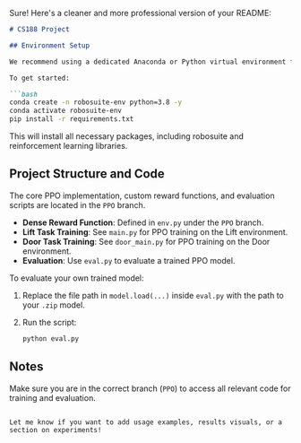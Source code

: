 Sure! Here's a cleaner and more professional version of your README:

````markdown
# CS188 Project

## Environment Setup

We recommend using a dedicated Anaconda or Python virtual environment for managing dependencies.

To get started:

```bash
conda create -n robosuite-env python=3.8 -y
conda activate robosuite-env
pip install -r requirements.txt
````

This will install all necessary packages, including robosuite and reinforcement learning libraries.

## Project Structure and Code

The core PPO implementation, custom reward functions, and evaluation scripts are located in the `PPO` branch.

* **Dense Reward Function**: Defined in `env.py` under the `PPO` branch.
* **Lift Task Training**: See `main.py` for PPO training on the Lift environment.
* **Door Task Training**: See `door_main.py` for PPO training on the Door environment.
* **Evaluation**: Use `eval.py` to evaluate a trained PPO model.

To evaluate your own trained model:

1. Replace the file path in `model.load(...)` inside `eval.py` with the path to your `.zip` model.
2. Run the script:

   ```bash
   python eval.py
   ```

## Notes

Make sure you are in the correct branch (`PPO`) to access all relevant code for training and evaluation.

```

Let me know if you want to add usage examples, results visuals, or a section on experiments!
```

